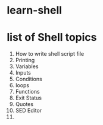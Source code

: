 # learn-shell
# list of Shell topics

1. How to write shell script file
2. Printing
3. Variables
4. Inputs
5. Conditions
6. loops
7. Functions
8. Exit Status
9. Quotes
10. SED Editor
11. 